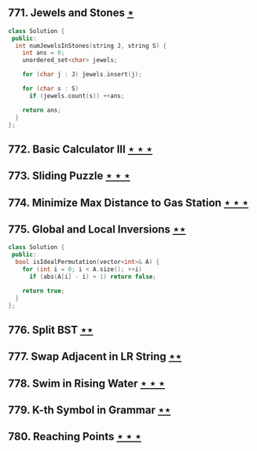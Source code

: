 ## 771. Jewels and Stones [$\star$](https://leetcode.com/problems/jewels-and-stones)

```cpp
class Solution {
 public:
  int numJewelsInStones(string J, string S) {
    int ans = 0;
    unordered_set<char> jewels;

    for (char j : J) jewels.insert(j);

    for (char s : S)
      if (jewels.count(s)) ++ans;

    return ans;
  }
};
```

## 772. Basic Calculator III [$\star\star\star$](https://leetcode.com/problems/basic-calculator-iii)

## 773. Sliding Puzzle [$\star\star\star$](https://leetcode.com/problems/sliding-puzzle)

## 774. Minimize Max Distance to Gas Station [$\star\star\star$](https://leetcode.com/problems/minimize-max-distance-to-gas-station)

## 775. Global and Local Inversions [$\star\star$](https://leetcode.com/problems/global-and-local-inversions)

```cpp
class Solution {
 public:
  bool isIdealPermutation(vector<int>& A) {
    for (int i = 0; i < A.size(); ++i)
      if (abs(A[i] - i) > 1) return false;

    return true;
  }
};
```

## 776. Split BST [$\star\star$](https://leetcode.com/problems/split-bst)

## 777. Swap Adjacent in LR String [$\star\star$](https://leetcode.com/problems/swap-adjacent-in-lr-string)

## 778. Swim in Rising Water [$\star\star\star$](https://leetcode.com/problems/swim-in-rising-water)

## 779. K-th Symbol in Grammar [$\star\star$](https://leetcode.com/problems/k-th-symbol-in-grammar)

## 780. Reaching Points [$\star\star\star$](https://leetcode.com/problems/reaching-points)
